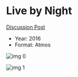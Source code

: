 # Live by Night

[Discussion Post](https://www.avsforum.com/threads/bass-eq-for-filtered-movies.2995212/post-56868774)

* Year: 2016
* Format: Atmos

![img 0](https://fanart.tv/fanart/movies/259695/moviethumb/live-by-night-587b6aab94248.jpg)

![img 1](https://i.imgur.com/2K9Hzxk.png)

